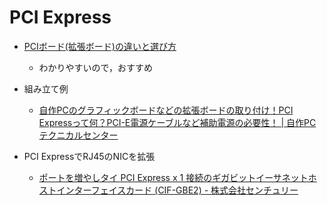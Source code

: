 # PCI Express

* [PCIボード\(拡張ボード\)の違いと選び方]( https://note.cman.jp/pci/standard/ )
  * わかりやすいので，おすすめ
* 組み立て例
  * [自作PCのグラフィックボードなどの拡張ボードの取り付け！PCI Expressって何？PCI\-E電源ケーブルなど補助電源の必要性！ \| 自作PCテクニカルセンター]( http://jisakupc-technical.info/product/description/step8/ )

* PCI ExpressでRJ45のNICを拡張
  * [ポートを増やしタイ PCI Express x 1 接続のギガビットイーサネットホストインターフェイスカード \(CIF\-GBE2\) \- 株式会社センチュリー]( http://www.century.co.jp/products/cif-gbe2.html )
